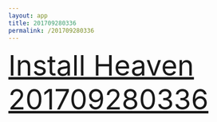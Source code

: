 ```yaml
---
layout: app
title: 201709280336
permalink: /201709280336
---
```

<div class="pure-g">
    <div class="pure-u-1-1" style="font-size: 4em">
        <a class="pure-button-primary" href="itms-services://?action=download-manifest&url=https%3A%2F%2Flitsungyisigono.github.io%2FTestScript%2Fmanifests%2F201709280336.plist"><i class="fa fa-download" aria-hidden="true"></i>Install Heaven 201709280336</a>
    </div>
</div>